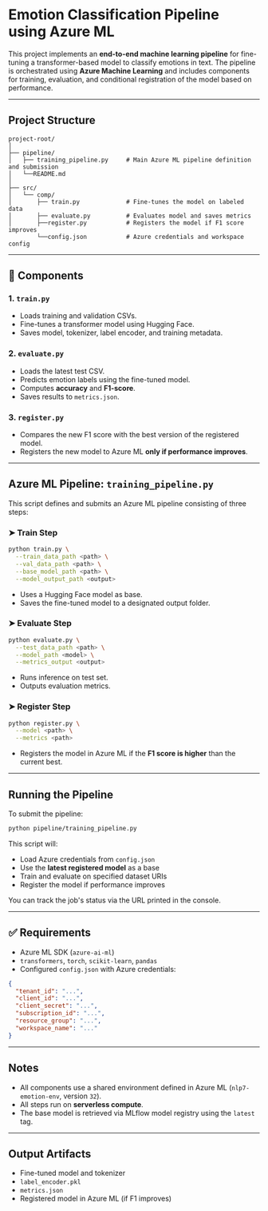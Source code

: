# Emotion Classification Pipeline using Azure ML

This project implements an **end-to-end machine learning pipeline** for fine-tuning a transformer-based model to classify emotions in text. The pipeline is orchestrated using **Azure Machine Learning** and includes components for training, evaluation, and conditional registration of the model based on performance.

---

## Project Structure

```
project-root/
│
├── pipeline/
│   ├── training_pipeline.py     # Main Azure ML pipeline definition and submission
│   └──README.md
│
├── src/
│   └── comp/
│       ├── train.py             # Fine-tunes the model on labeled data
│       ├── evaluate.py          # Evaluates model and saves metrics
│       ├──register.py           # Registers the model if F1 score improves
        └──config.json           # Azure credentials and workspace config
```

---

## 🔧 Components

### 1. `train.py`
- Loads training and validation CSVs.
- Fine-tunes a transformer model using Hugging Face.
- Saves model, tokenizer, label encoder, and training metadata.

### 2. `evaluate.py`
- Loads the latest test CSV.
- Predicts emotion labels using the fine-tuned model.
- Computes **accuracy** and **F1-score**.
- Saves results to `metrics.json`.

### 3. `register.py`
- Compares the new F1 score with the best version of the registered model.
- Registers the new model to Azure ML **only if performance improves**.

---

## Azure ML Pipeline: `training_pipeline.py`

This script defines and submits an Azure ML pipeline consisting of three steps:

### ➤ **Train Step**
```bash
python train.py \
  --train_data_path <path> \
  --val_data_path <path> \
  --base_model_path <path> \
  --model_output_path <output>
```
- Uses a Hugging Face model as base.
- Saves the fine-tuned model to a designated output folder.

### ➤ **Evaluate Step**
```bash
python evaluate.py \
  --test_data_path <path> \
  --model_path <model> \
  --metrics_output <output>
```
- Runs inference on test set.
- Outputs evaluation metrics.

### ➤ **Register Step**
```bash
python register.py \
  --model <path> \
  --metrics <path>
```
- Registers the model in Azure ML if the **F1 score is higher** than the current best.

---

## Running the Pipeline

To submit the pipeline:

```bash
python pipeline/training_pipeline.py
```

This script will:
- Load Azure credentials from `config.json`
- Use the **latest registered model** as a base
- Train and evaluate on specified dataset URIs
- Register the model if performance improves

You can track the job's status via the URL printed in the console.

---

## ✅ Requirements

- Azure ML SDK (`azure-ai-ml`)
- `transformers`, `torch`, `scikit-learn`, `pandas`
- Configured `config.json` with Azure credentials:

```json
{
  "tenant_id": "...",
  "client_id": "...",
  "client_secret": "...",
  "subscription_id": "...",
  "resource_group": "...",
  "workspace_name": "..."
}
```

---

## Notes

- All components use a shared environment defined in Azure ML (`nlp7-emotion-env`, version `32`).
- All steps run on **serverless compute**.
- The base model is retrieved via MLflow model registry using the `latest` tag.

---

## Output Artifacts
- Fine-tuned model and tokenizer
- `label_encoder.pkl`
- `metrics.json`
- Registered model in Azure ML (if F1 improves)
